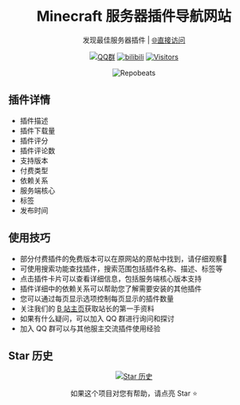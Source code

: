 <div align="center">

# Minecraft 服务器插件导航网站
发现最佳服务器插件 | [🌐直接访问](https://mcplugin.netlify.app/)

[![QQ群](https://img.shields.io/badge/-QQ%E7%BE%A4%EF%BD%9C684957856-blue?style=flat&logo=QQ)](https://qm.qq.com/q/Ghue9KRxi8)
[![bilibili](https://img.shields.io/badge/-bilibili%E8%A7%86%E9%A2%91%EF%BD%9CBV1wZvPzXENR-%23FB7299?style=flat&logo=bilibili)](https://www.bilibili.com/video/BV1wZvPzXENR)
[![Visitors](https://api.visitorbadge.io/api/combined?path=https%3A%2F%2Fgithub.com%2FKauo7420%2FKauo7420&label=Visitors&countColor=%23263759&style=flat)](https://visitorbadge.io/)

![Repobeats](https://repobeats.axiom.co/api/embed/f16b160ea419610190dff30d327b56ad37f2e86e.svg "Repobeats analytics image")

</div>

## 插件详情
- 插件描述
- 插件下载量
- 插件评分
- 插件评论数
- 支持版本
- 付费类型
- 依赖关系
- 服务端核心
- 标签
- 发布时间

## 使用技巧
- 部分付费插件的免费版本可以在原网站的原帖中找到，请仔细观察👀
- 可使用搜索功能查找插件，搜索范围包括插件名称、描述、标签等
- 点击插件卡片可以查看详细信息，包括服务端核心版本支持
- 插件详细中的依赖关系可以帮助您了解需要安装的其他插件
- 您可以通过每页显示选项控制每页显示的插件数量
- 关注我们的 [B 站主页](https://space.bilibili.com/375148183)获取站长的第一手资料
- 如果有什么疑问，可以加入 QQ 群进行询问和探讨
- 加入 QQ 群可以与其他服主交流插件使用经验

## Star 历史

<div align="center">

[![Star 历史](https://starchart.cc/Kauo7420/Kauo7420.svg?variant=adaptive)](https://starchart.cc/Kauo7420/Kauo7420)

如果这个项目对您有帮助，请点亮 Star ⭐
</div>
